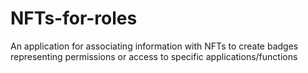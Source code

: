 # NFTs-for-roles
An application for associating information with NFTs to create badges representing permissions or access to specific applications/functions
